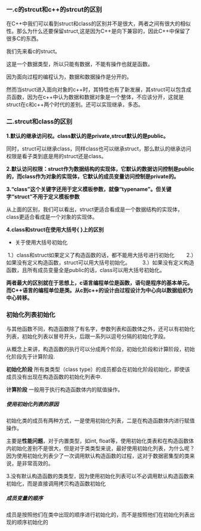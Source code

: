 ### **一.c的strcut和c++的strcut的区别**

在C++中我们可以看到struct和class的区别并不是很大，两者之间有很大的相似性。那么为什么还要保留struct,这是因为C++是向下兼容的，因此C++中保留了很多C的东西。

我们先来看c的struct。

这是一个数据类型，所以只能有数据，不能有操作也就是函数。

因为面向过程的编程认为，数据和数据操作是分开的。

然而当struct进入面向对象的c++时，其特性也有了新发展，其struct可以包含成员函数，因为在c++中认为数据和数据对象是一个整体，不应该分开，这就是struct在c和c++两个时代的差别。还可以实现继承，多态。

### **二.strcut和class的区别**

**1.默认的继承访问权。class默认的是private,strcut默认的是public。**

同时，struct可以继承class，同样class也可以继承struct，那么默认的继承访问权限是看子类到底是用的struct还是class。

**2.默认访问权限：struct作为数据结构的实现体，它默认的数据访问控制是public的，而class作为对象的实现体，它默认的成员变量访问控制是private的。**

**3.“class”这个关键字还用于定义模板参数，就像“typename”。但关键字“struct”不用于定义模板参数**

从上面的区别，我们可以看出，struct更适合看成是一个数据结构的实现体，class更适合看成是一个对象的实现体。

**4.class和struct在使用大括号{ }上的区别**

- 关于使用大括号初始化

​       1.）class和struct如果定义了构造函数的话，都不能用大括号进行初始化
　　2.）如果没有定义构造函数，struct可以用大括号初始化。
　　3.）如果没有定义构造函数，且所有成员变量全是public的话，class可以用大括号初始化。

**两者最大的区别就在于思想上，c语言编程单位是函数，语句是程序的基本单元。而C++语言的编程单位是类。从c到c++的设计由过程设计为中心向以数据组织为中心转移。**





### 初始化列表初始化

与其他函数不同，构造函数除了有名字，参数列表和函数体之外，还可以有初始化列表，初始化列表以冒号开头，后跟一系列以逗号分隔的初始化字段。

从概念上来讲，构造函数的执行可以分成两个阶段，初始化阶段和计算阶段，初始化阶段先于计算阶段.

**初始化阶段**
所有类类型（class type）的成员都会在初始化阶段初始化，即使该成员没有出现在构造函数的初始化列表中.

**计算阶段**
一般用于执行构造函数体内的赋值操作。

##### 使用初始化列表的原因

初始化类的成员有两种方式，一是使用初始化列表，二是在构造函数体内进行赋值操作。

主要是**性能问题**，对于内置类型，如int, float等，使用初始化类表和在构造函数体内初始化差别不是很大，但是对于类类型来说，最好使用初始化列表，为什么呢？因为使用初始化列表少了一次调用默认构造函数的过程，这对于数据密集型的类来说，是非常高效的。

3.没有默认构造函数的类类型，因为使用初始化列表可以不必调用默认构造函数来初始化，而是直接调用拷贝构造函数初始化

##### 成员变量的顺序

成员是按照他们在类中出现的顺序进行初始化的，而不是按照他们在初始化列表出现的顺序初始化的